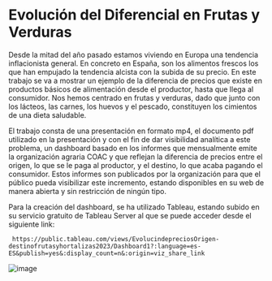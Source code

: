 # Evolución del Diferencial en Frutas y Verduras

Desde la mitad del año pasado estamos viviendo en Europa una tendencia inflacionista general. En concreto en España, son los alimentos frescos los que han empujado la tendencia alcista con la subida de su precio. En este trabajo se va a mostrar un ejemplo de la diferencia de precios que existe en productos básicos de alimentación desde el productor, hasta que llega al consumidor. Nos hemos centrado en frutas y verduras, dado que junto con los lácteos, las carnes, los huevos y el pescado, constituyen los cimientos de una dieta saludable.

El trabajo consta de una presentación en formato mp4, el documento pdf utilizado en la presentación y con el fin de dar visibilidad analítica a este problema, un dashboard basado en los informes que mensualmente emite la organización agraria COAC y que reflejan la diferencia de precios entre el origen, lo que se le paga al productor, y el destino, lo que acaba pagando el consumidor. Estos informes son publicados por la organización para que el público pueda visibilizar este incremento, estando disponibles en su web de manera abierta y sin restricción de ningún tipo.

Para la creación del dashboard, se ha utilizado Tableau, estando subido en su servicio gratuito de Tableau Server al que se puede acceder desde el siguiente link:

     https://public.tableau.com/views/EvolucindepreciosOrigen-destinofrutasyhortalizas2023/Dashboard1?:language=es-ES&publish=yes&:display_count=n&:origin=viz_share_link

![image](https://github.com/chus73/EvolucionDiferencialFrutasVerduras/assets/32896958/7aef81a4-594c-46d4-93a4-ba42ca5a35d1)

